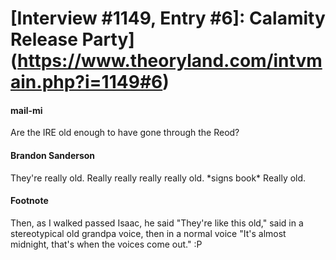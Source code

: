 # [Interview #1149, Entry #6]: Calamity Release Party](https://www.theoryland.com/intvmain.php?i=1149#6)

#### mail-mi

Are the IRE old enough to have gone through the Reod?

#### Brandon Sanderson

They're really old. Really really really really old. \*signs book\* Really old.

#### Footnote

Then, as I walked passed Isaac, he said "They're like this old," said in a stereotypical old grandpa voice, then in a normal voice "It's almost midnight, that's when the voices come out." :P

